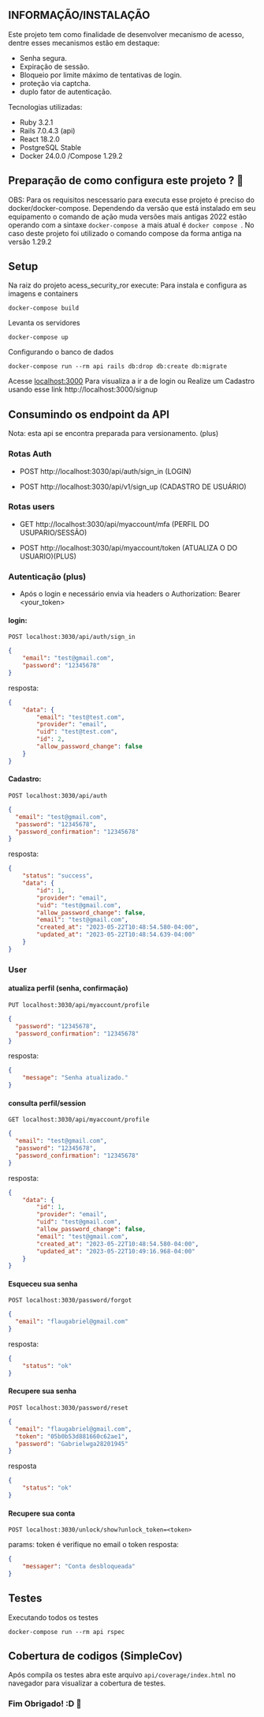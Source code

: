 ## INFORMAÇÃO/INSTALAÇÃO

Este projeto tem como finalidade de desenvolver mecanismo de acesso, dentre esses mecanismos estão em destaque:

* Senha segura.
* Expiração de sessão.
* Bloqueio por limite máximo de tentativas de login.
* proteção via captcha. 
* duplo fator de autenticação.

Tecnologias utilizadas:
* Ruby 3.2.1
* Rails 7.0.4.3 (api)
* React 18.2.0
* PostgreSQL Stable
* Docker 24.0.0 /Compose 1.29.2

## Preparação de como configura este projeto ? 🔨
OBS: Para os requisitos nescessario para executa esse projeto é preciso do docker/docker-compose.  Dependendo da versão que está instalado em seu equipamento o comando de ação muda versões mais antigas 2022 estão operando com a sintaxe
```docker-compose ```a mais atual é ```docker compose ```. 
No caso deste projeto foi utilizado o comando compose da forma antiga na versão 1.29.2

## Setup 
Na raiz do projeto acess_security_ror execute:
Para instala e configura as imagens e containers 

```shell
docker-compose build
```
Levanta os servidores

```shell
docker-compose up
```
Configurando o banco de dados

```shell
docker-compose run --rm api rails db:drop db:create db:migrate
```
Acesse [localhost:3000](localhost:3000) Para visualiza a ir a de login ou Realize um Cadastro usando esse link http://localhost:3000/signup

## Consumindo os endpoint da API
Nota: esta api se encontra preparada para versionamento. (plus)
### Rotas Auth

* POST http://localhost:3030/api/auth/sign_in (LOGIN)

* POST http://localhost:3030/api/v1/sign_up (CADASTRO DE USUÁRIO)

### Rotas users

* GET http://localhost:3030/api/myaccount/mfa (PERFIL DO USUPARIO/SESSÃO)

* POST http://localhost:3030/api/myaccount/token (ATUALIZA O DO USUARIO)(PLUS)

### Autenticação (plus)
* Após o login e necessário envia via headers o 
Authorization: Bearer <your_token>

#### login:
```POST localhost:3030/api/auth/sign_in```
```json
{
	"email": "test@gmail.com",
	"password": "12345678"
}
```
resposta:
```json
{
	"data": {
		"email": "test@test.com",
		"provider": "email",
		"uid": "test@test.com",
		"id": 2,
		"allow_password_change": false
	}
}
```
#### Cadastro:
```POST localhost:3030/api/auth```
```json
{
  "email": "test@gmail.com",
  "password": "12345678",
  "password_confirmation": "12345678"
}
```
resposta:
```json
{
	"status": "success",
	"data": {
		"id": 1,
		"provider": "email",
		"uid": "test@gmail.com",
		"allow_password_change": false,
		"email": "test@gmail.com",
		"created_at": "2023-05-22T10:48:54.580-04:00",
		"updated_at": "2023-05-22T10:48:54.639-04:00"
	}
}
```
### User
#### atualiza perfil (senha, confirmação)
```PUT localhost:3030/api/myaccount/profile```
```json
{
  "password": "12345678",
  "password_confirmation": "12345678"
}
```
resposta:
```json
{
	"message": "Senha atualizado."
}
```
#### consulta perfil/session
```GET localhost:3030/api/myaccount/profile```
```json
{
  "email": "test@gmail.com",
  "password": "12345678",
  "password_confirmation": "12345678"
}
```
resposta:
```json
{
	"data": {
		"id": 1,
		"provider": "email",
		"uid": "test@gmail.com",
		"allow_password_change": false,
		"email": "test@gmail.com",
		"created_at": "2023-05-22T10:48:54.580-04:00",
		"updated_at": "2023-05-22T10:49:16.968-04:00"
	}
}
```
#### Esqueceu sua senha
```POST localhost:3030/password/forgot```
```json
{
  "email": "flaugabriel@gmail.com"
}
```
resposta:
```json
{
	"status": "ok"
}
```
#### Recupere sua senha
```POST localhost:3030/password/reset```

```json
{
  "email": "flaugabriel@gmail.com",
  "token": "05b0b53d881660c62ae1",
  "password": "Gabrielwga28201945"
}
```
resposta
```json 
{
 	"status": "ok"
}
```
#### Recupere sua conta 
```POST localhost:3030/unlock/show?unlock_token=<token>```

params: token é verifique no email o token
resposta:
```json
{
	"messager": "Conta desbloqueada"
}
```
## Testes 

Executando todos os testes
```shell
docker-compose run --rm api rspec
```

## Cobertura de codigos (SimpleCov)
Após compila os testes abra este arquivo ```api/coverage/index.html``` no navegador para visualizar a cobertura de testes.
### Fim Obrigado! :D 🚀
